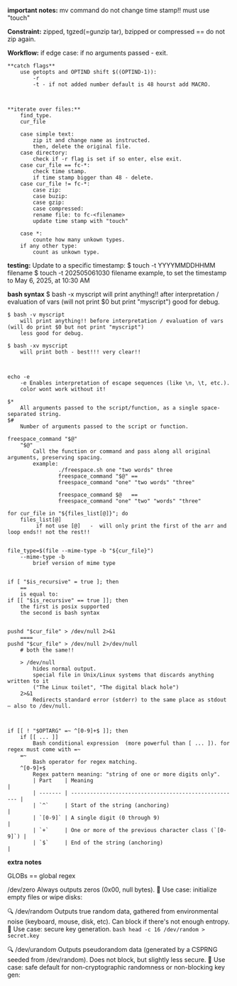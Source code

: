 **important notes:**
     mv command do not change time stamp!! must use "touch"

**Constraint:**
    zipped, tgzed(=gunzip tar), bzipped or compressed == do not zip again.

**Workflow:**
    if edge case:
        if no arguments passed - exit.

    **catch flags** 
        use getopts and OPTIND shift $((OPTIND-1)): 
            -r
            -t - if not added number default is 48 hourst add MACRO.



    **iterate over files:**
        find_type.
        cur_file

        case simple text:
            zip it and change name as instructed.
            then, delete the original file.
        case directory:
            check if -r flag is set if so enter, else exit.
        case cur_file == fc-*:
            check time stamp.
            if time stamp bigger than 48 - delete.
        case cur_file != fc-*:
            case zip:
            case buzip:
            case gzip:
            case compressed:
            rename file: to fc-<filename>
            update time stamp with "touch"
        
        case *:
            counte how many unkown types.
        if any other type:
            count as unkown type.

    







**testing:**
    Update to a specific timestamp:
        $ touch -t YYYYMMDDHHMM filename
        $ touch -t 202505061030 filename example, to set the timestamp to May 6, 2025, at 10:30 AM



**bash syntax**
	$ bash -x myscript
		will print anything!! after interpretation / evaluation of vars (will not print $0 but print "myscript") 
		good for debug.

	$ bash -v myscript
		will print anything!! before interpretation / evaluation of vars (will do print $0 but not print "myscript") 
		less good for debug.

	$ bash -xv myscript
		will print both - best!!! very clear!!



    echo -e
        -e Enables interpretation of escape sequences (like \n, \t, etc.).
        color wont work without it!
    
    $*    
        All arguments passed to the script/function, as a single space-separated string.
    $#	
        Number of arguments passed to the script or function.

    freespace_command "$@"
        "$@"   
            Call the function or command and pass along all original arguments, preserving spacing.
            example:
                    ./freespace.sh one "two words" three
                    freespace_command "$@" ==
                    freespace_command "one" "two words" "three"

                    freespace_command $@   ==
                    freespace_command "one" "two" "words" "three"

    for cur_file in "${files_list[@]}"; do
        files_list[@]
             if not use [@]   -  will only print the first of the arr and loop ends!! not the rest!!


    file_type=$(file --mime-type -b "${cur_file}") 
        --mime-type -b
            brief version of mime type
    

    if [ "$is_recursive" = true ]; then
        ==
        is equal to:
    if [[ "$is_recursive" == true ]]; then
        the first is posix supported
        the second is bash syntax


    pushd "$cur_file" > /dev/null 2>&1
        ====
    pushd "$cur_file" > /dev/null 2>/dev/null
        # both the same!!

        > /dev/null	
            hides normal output.
            special file in Unix/Linux systems that discards anything written to it
            ("The Linux toilet", "The digital black hole")    
        2>&1	
            Redirects standard error (stderr) to the same place as stdout — also to /dev/null.


    
    if [[ ! "$OPTARG" =~ ^[0-9]+$ ]]; then
        if [[ ... ]]	
            Bash conditional expression  (more powerful than [ ... ]). for regex must come with =~
        =~	
            Bash operator for regex matching.
        ^[0-9]+$	
            Regex pattern meaning: "string of one or more digits only".
            | Part    | Meaning                                               |
            | ------- | ----------------------------------------------------- |
            | `^`     | Start of the string (anchoring)                       |
            | `[0-9]` | A single digit (0 through 9)                          |
            | `+`     | One or more of the previous character class (`[0-9]`) |
            | `$`     | End of the string (anchoring)                         |




**extra notes**

GLOBs == global regex


 /dev/zero
    Always outputs zeros (0x00, null bytes).
    🔧 Use case: initialize empty files or wipe disks:

🔍 /dev/random
    Outputs true random data, gathered from environmental noise (keyboard, mouse, disk, etc).
    Can block if there's not enough entropy.
    🔧 Use case: secure key generation.
    ```bash
    head -c 16 /dev/random > secret.key
    ```

🔍 /dev/urandom
    Outputs pseudorandom data (generated by a CSPRNG seeded from /dev/random).
    Does not block, but slightly less secure.
    🔧 Use case: safe default for non-cryptographic randomness or non-blocking key gen: